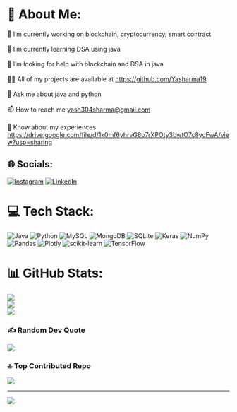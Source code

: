 # 💫 About Me:
🔭 I’m currently working on blockchain, cryptocurrency, smart contract<br><br>🌱 I’m currently learning DSA using java<br><br>🤝 I’m looking for help with blockchain and DSA in java<br><br>👨‍💻 All of my projects are available at https://github.com/Yasharma19<br><br>💬 Ask me about java and python<br><br>📫 How to reach me yash304sharma@gmail.com<br><br>📄 Know about my experiences https://drive.google.com/file/d/1k0mf6yhrvG8o7rXPOty3bwtO7c8ycFwA/view?usp=sharing


## 🌐 Socials:
[![Instagram](https://img.shields.io/badge/Instagram-%23E4405F.svg?logo=Instagram&logoColor=white)](https://instagram.com/yashsharmaa21) [![LinkedIn](https://img.shields.io/badge/LinkedIn-%230077B5.svg?logo=linkedin&logoColor=white)](https://linkedin.com/in/yash-sharma-55a710198) 

# 💻 Tech Stack:
![Java](https://img.shields.io/badge/java-%23ED8B00.svg?style=for-the-badge&logo=java&logoColor=white) ![Python](https://img.shields.io/badge/python-3670A0?style=for-the-badge&logo=python&logoColor=ffdd54) ![MySQL](https://img.shields.io/badge/mysql-%2300f.svg?style=for-the-badge&logo=mysql&logoColor=white) ![MongoDB](https://img.shields.io/badge/MongoDB-%234ea94b.svg?style=for-the-badge&logo=mongodb&logoColor=white) ![SQLite](https://img.shields.io/badge/sqlite-%2307405e.svg?style=for-the-badge&logo=sqlite&logoColor=white) ![Keras](https://img.shields.io/badge/Keras-%23D00000.svg?style=for-the-badge&logo=Keras&logoColor=white) ![NumPy](https://img.shields.io/badge/numpy-%23013243.svg?style=for-the-badge&logo=numpy&logoColor=white) ![Pandas](https://img.shields.io/badge/pandas-%23150458.svg?style=for-the-badge&logo=pandas&logoColor=white) ![Plotly](https://img.shields.io/badge/Plotly-%233F4F75.svg?style=for-the-badge&logo=plotly&logoColor=white) ![scikit-learn](https://img.shields.io/badge/scikit--learn-%23F7931E.svg?style=for-the-badge&logo=scikit-learn&logoColor=white) ![TensorFlow](https://img.shields.io/badge/TensorFlow-%23FF6F00.svg?style=for-the-badge&logo=TensorFlow&logoColor=white)
# 📊 GitHub Stats:
![](https://github-readme-stats.vercel.app/api?username=Yasharma19&theme=dark&hide_border=false&include_all_commits=true&count_private=false)<br/>
![](https://github-readme-streak-stats.herokuapp.com/?user=Yasharma19&theme=dark&hide_border=false)<br/>
![](https://github-readme-stats.vercel.app/api/top-langs/?username=Yasharma19&theme=dark&hide_border=false&include_all_commits=true&count_private=false&layout=compact)

### ✍️ Random Dev Quote
![](https://quotes-github-readme.vercel.app/api?type=vetical&theme=tokyonight)

### 🔝 Top Contributed Repo
![](https://github-contributor-stats.vercel.app/api?username=Yasharma19&limit=5&theme=onedark&combine_all_yearly_contributions=true)

---
[![](https://visitcount.itsvg.in/api?id=Yasharma19&icon=0&color=0)](https://visitcount.itsvg.in)

<!-- Proudly created with GPRM ( https://gprm.itsvg.in ) -->
